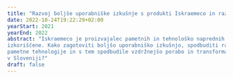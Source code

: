 ```yaml
---
title: "Razvoj boljše uporabniške izkušnje s produkti Iskraemeco in razvoj pametne skupnosti v Mestni občini Kranj"
date: 2022-10-24T19:22:29+02:00
yearStart: 2021
yearEnd: 2022
abstract: "Iskraemeco je proizvajalec pametnih in tehnološko naprednih naprav - števcev, katerih lastnosti niso v celoti
izkoriščene. Kako zagotoviti boljšo uporabniško izkušnjo, spodbuditi razvoj rešitev, ki bodo celovito izkoriščale
pametne tehnologije in s tem spodbudile vzdržnejšo porabo in transformacijo Mesten občine Kranj v (naj)pametnejše mesto
v Sloveniji?"
draft: false
---
```


